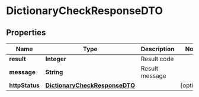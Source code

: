 # DictionaryCheckResponseDTO

## Properties
Name | Type | Description | Notes
------------ | ------------- | ------------- | -------------
**result** | **Integer** | Result code | 
**message** | **String** | Result message | 
**httpStatus** | [**DictionaryCheckResponseDTO**](DictionaryCheckResponseDTO.md) |  |  [optional]
